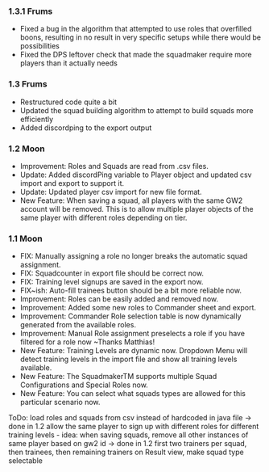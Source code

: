 
### 1.3.1 Frums
* Fixed a bug in the algorithm that attempted to use roles that overfilled boons, resulting in no result in very specific setups while there would be possibilities
* Fixed the DPS leftover check that made the squadmaker require more players than it actually needs

### 1.3 Frums
* Restructured code quite a bit
* Updated the squad building algorithm to attempt to build squads more efficiently
* Added discordping to the export output

### 1.2 Moon
* Improvement: Roles and Squads are read from .csv files.
* Update: Added discordPing variable to Player object and updated csv import and export to support it.
* Update: Updated player csv import for new file format.
* New Feature: When saving a squad, all players with the same GW2 account will be removed. This is to allow multiple player objects of the same player with different roles depending on tier.

### 1.1 Moon
* FIX: Manually assigning a role no longer breaks the automatic squad assignment.
* FIX: Squadcounter in export file should be correct now.
* FIX: Training level signups are saved in the export now.
* FIX~ish: Auto-fill trainees button should be a bit more reliable now.
* Improvement: Roles can be easily added and removed now.
* Improvement: Added some new roles to Commander sheet and export.
* Improvement: Commander Role selection table is now dynamically generated from the available roles.
* Improvement: Manual Role assignment preselects a role if you have filtered for a role now ~Thanks Matthias!
* New Feature: Training Levels are dynamic now. Dropdown Menu will detect training levels in the import file and show all training levels available.
* New Feature: The SquadmakerTM supports multiple Squad Configurations and Special Roles now.
* New Feature: You can select what squads types are allowed for this particular scenario now.

ToDo:
load roles and squads from csv instead of hardcoded in java file -> done in 1.2
allow the same player to sign up with different roles for different training levels - idea: when saving squads, remove all other instances of same player based on gw2 id -> done in 1.2
first two trainers per squad, then trainees, then remaining trainers
on Result view, make squad type selectable
